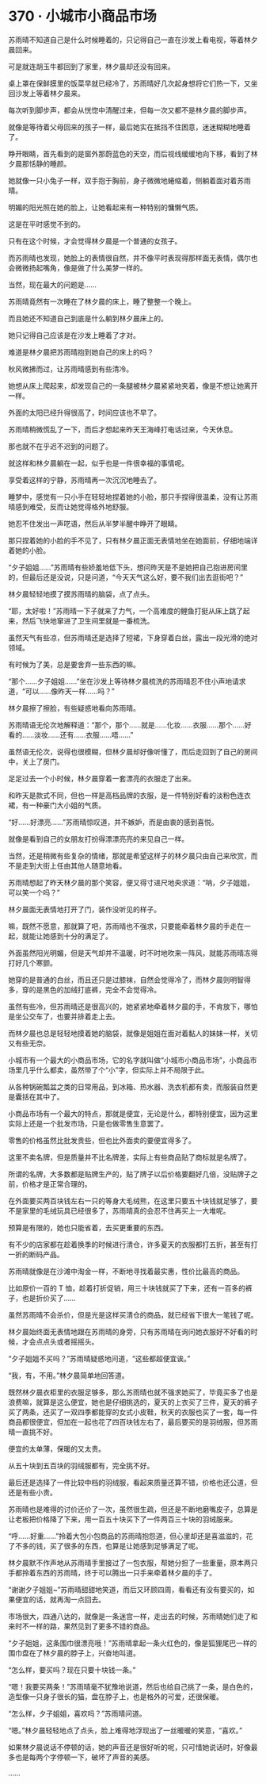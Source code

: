 # 370 · 小城市小商品市场

苏雨晴不知道自己是什么时候睡着的，只记得自己一直在沙发上看电视，等着林夕晨回来。

可是就连胡玉牛都回到了家里，林夕晨却还没有回来。

桌上罩在保鲜膜里的饭菜早就已经冷了，苏雨晴好几次起身想将它们热一下，又坐回沙发上等着林夕晨来。

每次听到脚步声，都会从恍惚中清醒过来，但每一次又都不是林夕晨的脚步声。

就像是等待着父母回来的孩子一样，最后她实在抵挡不住困意，迷迷糊糊地睡着了。

睁开眼睛，首先看到的是窗外那蔚蓝色的天空，而后视线缓缓地向下移，看到了林夕晨那恬静的睡颜。

她就像一只小兔子一样，双手抱于胸前，身子微微地蜷缩着，侧躺着面对着苏雨晴。

明媚的阳光照在她的脸上，让她看起来有一种特别的慵懒气质。

这是在平时感觉不到的。

只有在这个时候，才会觉得林夕晨是一个普通的女孩子。

而苏雨晴也发现，她脸上的表情很自然，并不像平时表现得那样面无表情，偶尔也会微微扬起嘴角，像是做了什么美梦一样的。

当然，现在最大的问题是……

苏雨晴竟然有一次睡在了林夕晨的床上，睡了整整一个晚上。

而且她还不知道自己到底是什么躺到林夕晨床上的。

她只记得自己应该是在沙发上睡着了才对。

难道是林夕晨把苏雨晴抱到她自己的床上的吗？

秋风微拂而过，让苏雨晴感到有些清冷。

她想从床上爬起来，却发现自己的一条腿被林夕晨紧紧地夹着，像是不想让她离开一样。

外面的太阳已经升得很高了，时间应该也不早了。

苏雨晴稍微慌乱了一下，而后才想起来昨天王海峰打电话过来，今天休息。

那也就不在乎迟不迟到的问题了。

就这样和林夕晨躺在一起，似乎也是一件很幸福的事情呢。

享受着这样的宁静，苏雨晴再一次沉沉地睡去了。

睡梦中，感觉有一只小手在轻轻地捏着她的小脸，那只手捏得很温柔，没有让苏雨晴感到难受，反而让她觉得格外地舒服。

她忍不住发出一声呓语，然后从半梦半醒中睁开了眼睛。

那只捏着她的小脸的手不见了，只有林夕晨正面无表情地坐在她面前，仔细地端详着她的小脸。

“夕子姐姐……”苏雨晴有些娇羞地低下头，想问昨天是不是她把自己抱进房间里的，但最后还是没说，只是问道，“今天天气这么好，要不我们出去逛街吧？”

林夕晨轻轻地摸了摸苏雨晴的脑袋，点了点头。

“耶，太好啦！”苏雨晴一下子就来了力气，一个高难度的鲤鱼打挺从床上跳了起来，然后飞快地窜进了卫生间里就是一番梳洗。

虽然天气有些凉，但苏雨晴还是选择了短裙，下身穿着白丝，露出一段光滑的绝对领域。

有时候为了美，总是要舍弃一些东西的嘛。

“那个……夕子姐姐……”坐在沙发上等待林夕晨梳洗的苏雨晴忍不住小声地请求道，“可以……像昨天一样……吗？”

林夕晨擦了擦脸，有些疑惑地看向苏雨晴。

苏雨晴语无伦次地解释道：“那个，那个……就是……化妆……衣服……那个……好看的……淡妆……还有……衣服……唔……”

虽然语无伦次，说得也很模糊，但林夕晨却好像听懂了，而后走回到了自己的房间中，关上了房门。

足足过去一个小时候，林夕晨穿着一套漂亮的衣服走了出来。

和昨天是款式不同，但也一样是高档品牌的衣服，是一件特别好看的淡粉色连衣裙，有一种豪门大小姐的气质。

“好……好漂亮……”苏雨晴惊叹道，并不嫉妒，而是由衷的感到喜悦。

就像是看到自己的女朋友打扮得漂漂亮亮的来见自己一样。

当然，还是稍微有些复杂的情绪，那就是希望这样子的林夕晨只由自己来欣赏，而不是走到大街上任由其他人随意地看。

苏雨晴想起了昨天林夕晨的那个笑容，便又得寸进尺地央求道：“呐，夕子姐姐，可以笑一个吗？”

林夕晨面无表情地打开了门，装作没听见的样子。

嘛，既然不愿意，那就算了吧，苏雨晴也不强求，只要能牵着林夕晨的手走在一起，就能让她感到十分的满足了。

外面虽然阳光明媚，但是天气却并不温暖，时不时地吹来一阵风，就能苏雨晴冻得打好几个寒颤。

她穿的是普通的白丝，而且还只是过膝袜，自然会觉得冷了，而林夕晨则明智得多，穿的是黑色的加绒打底裤，完全不会觉得冷。

虽然有些冷，但苏雨晴还是很高兴的，她紧紧地牵着林夕晨的手，不肯放下，哪怕是坐公交车了，也要并排着走上去。

而林夕晨也总是轻轻地摸着她的脑袋，就像是姐姐在面对着黏人的妹妹一样，关切又有些无奈。

小城市有一个最大的小商品市场，它的名字就叫做“小城市小商品市场”，小商品市场里几乎什么都卖，虽然带了个“小”字，但实际上并不局限于此。

从各种锅碗瓢盆之类的日常用品，到冰箱、热水器、洗衣机都有卖，而服装自然更是囊括在其中了。

小商品市场有一个最大的特点，那就是便宜，无论是什么，都特别便宜，因为这里实际上还是一个批发市场，只是也做零售生意罢了。

零售的价格虽然比批发贵些，但也比外面卖的要便宜得多了。

这里不卖名牌，但是质量并不比名牌差，实际上有些商品贴了商标就是名牌了。

所谓的名牌，大多数都是贴牌生产的，贴了牌子以后价格要翻好几倍，没贴牌子之前，价格才是正常合理的。

在外面要买两百块钱左右一只的等身大毛绒熊，在这里只要五十块钱就足够了，要不是家里的毛绒玩具已经很多了，苏雨晴真的会忍不住再买上一大堆呢。

预算是有限的，她也只能省着，去买更重要的东西。

有不少的店家都在趁着换季的时候进行清仓，许多夏天的衣服都打五折，甚至有打一折的断码产品。

苏雨晴就像是在沙滩中淘金一样，不断地寻找着最实惠，性价比最高的商品。

比如原价一百的 T 恤，趁着打折促销，用三十块钱就买了下来，还有一百多的裤子，也是折价买了……

虽然苏雨晴不会杀价，但是光是这样买清仓的商品，就已经省下很大一笔钱了呢。

林夕晨始终面无表情地跟在苏雨晴的身旁，只有苏雨晴在询问她衣服好不好看的时候，才会点点头或者摇摇头。

“夕子姐姐不买吗？”苏雨晴疑惑地问道，“这些都超便宜诶。”

“我，有，不用。”林夕晨简单地回答道。

既然林夕晨衣柜里的衣服足够多，那么苏雨晴也就不强求她买了，毕竟买多了也是浪费嘛，就算是这么便宜，她也是仔细挑选的，夏天的上衣买了三件，夏天的裤子买了两条，还买了一双四季都能穿的女式小皮鞋，秋天的衣服也买了一套，每一件商品都很便宜，但加在一起也花了四百块钱左右了，最后要买的是羽绒服，但苏雨晴一直挑不好。

便宜的太单薄，保暖的又太贵。

从五十块到五百块的羽绒服都有，完全挑不好。

最后还是选择了一件比较中档的羽绒服，看起来质量还算不错，价格也还公道，但还是有些小贵。

苏雨晴也是难得的讨价还价了一次，虽然很生疏，但还是不断地磨嘴皮子，总算是让老板把价格降了下来，用一百五十块买下了一件两百三十块的羽绒服来。

“呼……好重……”拎着大包小包商品的苏雨晴抱怨道，但心里却还是喜滋滋的，花了不多的钱，买了很多的东西，也算是让她感到足够满足了呢。

林夕晨默不作声地从苏雨晴手里接过了一包衣服，帮她分担了一些重量，原本两只手都拎着东西的苏雨晴，终于可以腾出一只手来牵着林夕晨的手了。

“谢谢夕子姐姐~”苏雨晴甜甜地笑道，而后又环顾四周，看看还有没有要买的，如果便宜的话，就再淘一点回去。

市场很大，四通八达的，就像是一条迷宫一样，走出去的时候，苏雨晴她们走了和来时不一样的路，果然见到了更多不错的商品。

“夕子姐姐，这条围巾很漂亮哦！”苏雨晴拿起一条火红色的，像是狐狸尾巴一样的围巾盘在了林夕晨的脖子上，兴奋地叫道。

“怎么样，要买吗？现在只要十块钱一条。”

“嗯！我要买两条！”苏雨晴毫不犹豫地说道，然后也给自己挑了一条，是白色的，造型像一只身子很长的猫，盘在脖子上，也是格外的可爱，还很保暖。

“怎么样，夕子姐姐，喜欢吗？”苏雨晴问道。

“嗯。”林夕晨轻轻地点了点头，脸上难得地浮现出了一丝暖暖的笑意，“喜欢。”

如果林夕晨说话不停顿的话，她的声音还是很好听的呢，只可惜她说话时，好像最多也是每两个字停顿一下，破坏了声音的美感。

……
